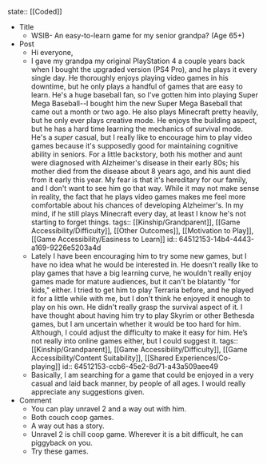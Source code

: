state:: [[Coded]]

- Title
	- WSIB- An easy-to-learn game for my senior grandpa? (Age 65+)
- Post
	- Hi everyone,
	- I gave my grandpa my original PlayStation 4 a couple years back when I bought the upgraded version (PS4 Pro), and he plays it every single day.  He thoroughly enjoys playing video games in his downtime, but he only plays a handful of games that are easy to learn.  He's a huge baseball fan, so I've gotten him into playing Super Mega Baseball--I bought him the new Super Mega Baseball that came out a month or two ago.   He also plays Minecraft pretty heavily, but he only ever plays creative mode.  He enjoys the building aspect, but he has a hard time learning the mechanics of survival mode.  He's a *super* casual, but I really like to encourage him to play video games because it's supposedly good for maintaining cognitive ability in seniors.   For a little backstory, both his mother and aunt were diagnosed with Alzheimer's disease in their early 80s; his mother died from the disease about 8 years ago, and his aunt died from it early this year.  My fear is that it's hereditary for our family, and I don't want to see him go that way.  While it may not make sense in reality, the fact that he plays video games makes me feel more comfortable about his chances of developing Alzheimer's.   In my mind, if he still plays Minecraft every day, at least I know he's not starting to forget things.
	  tags:: [[Kinship/Grandparent]], [[Game Accessibility/Difficulty]], [[Other Outcomes]], [[Motivation to Play]], [[Game Accessibility/Easiness to Learn]]
	  id:: 64512153-14b4-4443-a169-9226e5203a4d
	- Lately I have been encouraging him to try some new games, but I have no idea what he would be interested in.  He doesn't really like to play games that have a big learning curve, he wouldn't really enjoy games made for mature audiences, but it can't be blatantly "for kids," either.  I tried to get him to play Terraria before, and he played it for a little while with me, but I don't think he enjoyed it enough to play on his own.  He didn't really grasp the survival aspect of it.  I have thought about having him try to play Skyrim or other Bethesda games, but I am uncertain whether it would be too hard for him.  Although, I could adjust the difficulty to make it easy for him.  He’s not really into online games either, but I could suggest it.
	  tags:: [[Kinship/Grandparent]], [[Game Accessibility/Difficulty]], [[Game Accessibility/Content Suitability]], [[Shared Experiences/Co-playing]]
	  id:: 64512153-ccb6-45e2-8d71-a43a509aee49
	- Basically, I am searching for a game that could be enjoyed in a very casual and laid back manner, by people of all ages.  I would really appreciate any suggestions given.
- Comment
	- You can play unravel 2 and a way out with him.
	- Both couch coop games.
	- A way out has a story.
	- Unravel 2 is chill coop game. Wherever it is a bit difficult, he can piggyback on you.
	- Try these games.